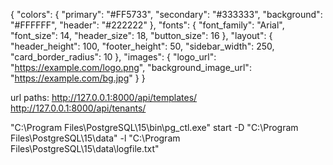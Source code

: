 {
"colors": {
"primary": "#FF5733",
"secondary": "#333333",
"background": "#FFFFFF",
"header": "#222222"
},
"fonts": {
"font_family": "Arial",
"font_size": 14,
"header_size": 18,
"button_size": 16
},
"layout": {
"header_height": 100,
"footer_height": 50,
"sidebar_width": 250,
"card_border_radius": 10
},
"images": {
"logo_url": "https://example.com/logo.png",
"background_image_url": "https://example.com/bg.jpg"
}
}

url paths:
http://127.0.0.1:8000/api/templates/
http://127.0.0.1:8000/api/tenants/

"C:\Program Files\PostgreSQL\15\bin\pg_ctl.exe" start -D "C:\Program Files\PostgreSQL\15\data" -l "C:\Program Files\PostgreSQL\15\data\logfile.txt"
